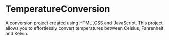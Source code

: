 # TemperatureConversion
A conversion project created using HTML ,CSS and JavaScript. This project allows you to effortlessly convert temperatures between Celsius, Fahrenheit and Kelvin.
